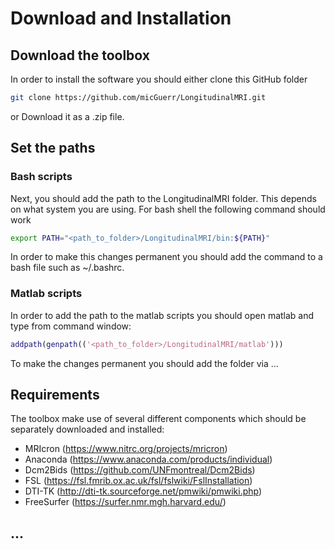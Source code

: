 # Download and Installation

## Download the toolbox
In order to install the software you should either clone this GitHub folder
```bash
git clone https://github.com/micGuerr/LongitudinalMRI.git
```
or Download it as a .zip file.

## Set the paths

### Bash scripts
Next, you should add the path to the LongitudinalMRI folder. This depends on what system you are using.
For bash shell the following command should work
```bash
export PATH="<path_to_folder>/LongitudinalMRI/bin:${PATH}"
```
In order to make this changes permanent you should add the command to a bash file such as ~/.bashrc.

### Matlab scripts
In order to add the path to the matlab scripts you should open matlab and type from command window:
```matlab
addpath(genpath(('<path_to_folder>/LongitudinalMRI/matlab')))
```
To make the changes permanent you should add the folder via ...

## Requirements

The toolbox make use of several different components which should be separately downloaded and installed:
* MRIcron (https://www.nitrc.org/projects/mricron)
* Anaconda (https://www.anaconda.com/products/individual)
* Dcm2Bids (https://github.com/UNFmontreal/Dcm2Bids)
* FSL (https://fsl.fmrib.ox.ac.uk/fsl/fslwiki/FslInstallation)
* DTI-TK (http://dti-tk.sourceforge.net/pmwiki/pmwiki.php)
* FreeSurfer (https://surfer.nmr.mgh.harvard.edu/)

## ...

